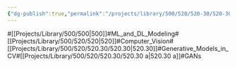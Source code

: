 ```yaml
---
{"dg-publish":true,"permalink":"/projects/library/500/520/520-30/520-30-a/","noteIcon":"0","created":"2024-02-13T18:47:41.513+09:00","updated":"2024-02-26T21:19:40.041+09:00"}
---
```


#[[Projects/Library/500/500\|500]]#ML_and_DL_Modeling#[[Projects/Library/500/520/520\|520]]#Computer_Vision#[[Projects/Library/500/520/520.30/520.30\|520.30]]#Generative_Models_in_CV#[[Projects/Library/500/520/520.30/520.30 a\|520.30 a]]#GANs



